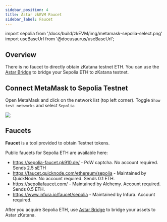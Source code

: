 ```yaml
---
sidebar_position: 4
title: Astar zkEVM Faucet
sidebar_label: Faucet
---
```


import sepolia from '/docs/build/zkEVM/img/metamask-sepolia-select.png'
import useBaseUrl from '@docusaurus/useBaseUrl';

## Overview

There is no faucet to directly obtain zKatana testnet ETH. You can use the [Astar Bridge](./bridge-to-zkevm.md) to bridge your Sepolia ETH to zKatana testnet.

## Connect MetaMask to Sepolia Testnet

Open MetaMask and click on the network list (top left corner). Toggle `Show test networks` and select `Sepolia`

<div style={{textAlign: 'center'}}>
  <img src={sepolia} style={{width: 400}} />
  </div>

## Faucets

**Faucet** is a tool provided to obtain Testnet tokens.

Public faucets for Sepolia ETH are available here:

- https://sepolia-faucet.pk910.de/ - PoW captcha. No account required. Sends 2.5 sETH
- https://faucet.quicknode.com/ethereum/sepolia - Maintained by QuickNode. No account required. Sends 0.1 ETH.
- https://sepoliafaucet.com/ - Maintained by Alchemy. Account required. Sends 0.5 ETH.
- https://www.infura.io/faucet/sepolia - Maintained by Infura. Account required.

After you acquire Sepolia ETH, use [Astar Bridge](./bridge-to-zkevm.md) to bridge your assets to Astar zKatana.
